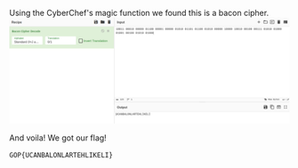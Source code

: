 Using the CyberChef's magic function we found this is a bacon cipher.
![](solution00.png)

And voila! We got our flag!
```
GOP{UCANBALONLARTEHLIKELI}
```
